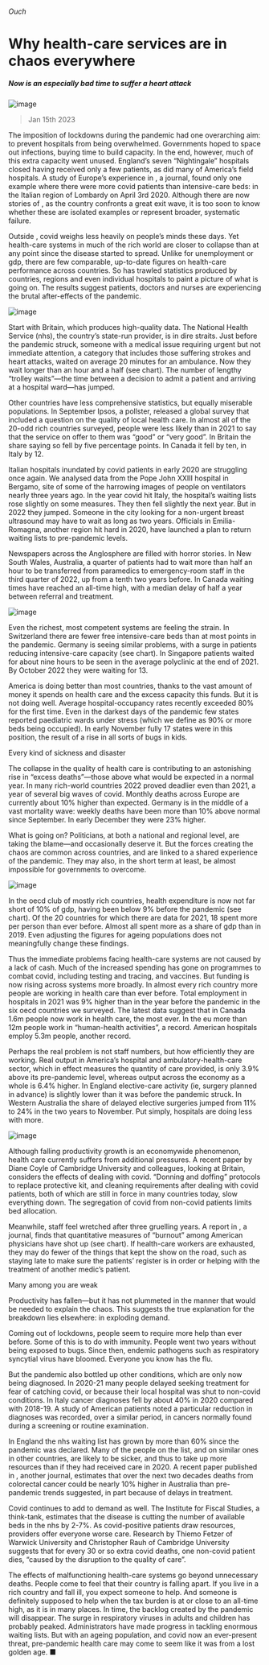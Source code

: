 ###### Ouch
# Why health-care services are in chaos everywhere 
##### Now is an especially bad time to suffer a heart attack 
![image](images/20230121_FND001.jpg) 
> Jan 15th 2023 
The imposition of lockdowns during the  pandemic had one overarching aim: to prevent hospitals from being overwhelmed. Governments hoped to space out infections, buying time to build capacity. In the end, however, much of this extra capacity went unused. England’s seven “Nightingale” hospitals closed having received only a few patients, as did many of America’s field hospitals. A study of Europe’s experience in , a journal, found only one example where there were more covid patients than intensive-care beds: in the Italian region of Lombardy on April 3rd 2020. Although there are now stories of , as the country confronts a great exit wave, it is too soon to know whether these are isolated examples or represent broader, systematic failure.
Outside , covid weighs less heavily on people’s minds these days. Yet health-care systems in much of the rich world are closer to collapse than at any point since the disease started to spread. Unlike for unemployment or gdp, there are few comparable, up-to-date figures on health-care performance across countries. So  has trawled statistics produced by countries, regions and even individual hospitals to paint a picture of what is going on. The results suggest patients, doctors and nurses are experiencing the brutal after-effects of the pandemic.
![image](images/20230121_EPC363.png) 

Start with Britain, which produces high-quality data. The National Health Service (nhs), the country’s state-run provider, is in dire straits. Just before the pandemic struck, someone with a medical issue requiring urgent but not immediate attention, a category that includes those suffering strokes and heart attacks, waited on average 20 minutes for an ambulance. Now they wait longer than an hour and a half (see chart). The number of lengthy “trolley waits”—the time between a decision to admit a patient and arriving at a hospital ward—has jumped. 
Other countries have less comprehensive statistics, but equally miserable populations. In September Ipsos, a pollster, released a global survey that included a question on the quality of local health care. In almost all of the 20-odd rich countries surveyed, people were less likely than in 2021 to say that the service on offer to them was “good” or “very good”. In Britain the share saying so fell by five percentage points. In Canada it fell by ten, in Italy by 12.
Italian hospitals inundated by covid patients in early 2020 are struggling once again. We analysed data from the Pope John XXIII hospital in Bergamo, site of some of the harrowing images of people on ventilators nearly three years ago. In the year covid hit Italy, the hospital’s waiting lists rose slightly on some measures. They then fell slightly the next year. But in 2022 they jumped. Someone in the city looking for a non-urgent breast ultrasound may have to wait as long as two years. Officials in Emilia-Romagna, another region hit hard in 2020, have launched a plan to return waiting lists to pre-pandemic levels.
Newspapers across the Anglosphere are filled with horror stories. In New South Wales, Australia, a quarter of patients had to wait more than half an hour to be transferred from paramedics to emergency-room staff in the third quarter of 2022, up from a tenth two years before. In Canada waiting times have reached an all-time high, with a median delay of half a year between referral and treatment. 
![image](images/20230121_EPC358.png) 

Even the richest, most competent systems are feeling the strain. In Switzerland there are fewer free intensive-care beds than at most points in the pandemic. Germany is seeing similar problems, with a surge in patients reducing intensive-care capacity (see chart). In Singapore patients waited for about nine hours to be seen in the average polyclinic at the end of 2021. By October 2022 they were waiting for 13.
America is doing better than most countries, thanks to the vast amount of money it spends on health care and the excess capacity this funds. But it is not doing well. Average hospital-occupancy rates recently exceeded 80% for the first time. Even in the darkest days of the pandemic few states reported paediatric wards under stress (which we define as 90% or more beds being occupied). In early November fully 17 states were in this position, the result of a rise in all sorts of bugs in kids. 
Every kind of sickness and disaster
The collapse in the quality of health care is contributing to an astonishing rise in “excess deaths”—those above what would be expected in a normal year. In many rich-world countries 2022 proved deadlier even than 2021, a year of several big waves of covid. Monthly deaths across Europe are currently about 10% higher than expected. Germany is in the middle of a vast mortality wave: weekly deaths have been more than 10% above normal since September. In early December they were 23% higher. 
What is going on? Politicians, at both a national and regional level, are taking the blame—and occasionally deserve it. But the forces creating the chaos are common across countries, and are linked to a shared experience of the pandemic. They may also, in the short term at least, be almost impossible for governments to overcome. 
![image](images/20230121_EPC375.png) 

In the oecd club of mostly rich countries, health expenditure is now not far short of 10% of gdp, having been below 9% before the pandemic (see chart). Of the 20 countries for which there are data for 2021, 18 spent more per person than ever before. Almost all spent more as a share of gdp than in 2019. Even adjusting the figures for ageing populations does not meaningfully change these findings. 
Thus the immediate problems facing health-care systems are not caused by a lack of cash. Much of the increased spending has gone on programmes to combat covid, including testing and tracing, and vaccines. But funding is now rising across systems more broadly. In almost every rich country more people are working in health care than ever before. Total employment in hospitals in 2021 was 9% higher than in the year before the pandemic in the six oecd countries we surveyed. The latest data suggest that in Canada 1.6m people now work in health care, the most ever. In the eu more than 12m people work in “human-health activities”, a record. American hospitals employ 5.3m people, another record. 
Perhaps the real problem is not staff numbers, but how efficiently they are working. Real output in America’s hospital and ambulatory-health-care sector, which in effect measures the quantity of care provided, is only 3.9% above its pre-pandemic level, whereas output across the economy as a whole is 6.4% higher. In England elective-care activity (ie, surgery planned in advance) is slightly lower than it was before the pandemic struck. In Western Australia the share of delayed elective surgeries jumped from 11% to 24% in the two years to November. Put simply, hospitals are doing less with more. 
![image](images/20230121_EPC359.png) 

Although falling productivity growth is an economywide phenomenon, health care currently suffers from additional pressures. A recent paper by Diane Coyle of Cambridge University and colleagues, looking at Britain, considers the effects of dealing with covid. “Donning and doffing” protocols to replace protective kit, and cleaning requirements after dealing with covid patients, both of which are still in force in many countries today, slow everything down. The segregation of covid from non-covid patients limits bed allocation. 
Meanwhile, staff feel wretched after three gruelling years. A report in , a journal, finds that quantitative measures of “burnout” among American physicians have shot up (see chart). If health-care workers are exhausted, they may do fewer of the things that kept the show on the road, such as staying late to make sure the patients’ register is in order or helping with the treatment of another medic’s patient. 
Many among you are weak
Productivity has fallen—but it has not plummeted in the manner that would be needed to explain the chaos. This suggests the true explanation for the breakdown lies elsewhere: in exploding demand. 
Coming out of lockdowns, people seem to require more help than ever before. Some of this is to do with immunity. People went two years without being exposed to bugs. Since then, endemic pathogens such as respiratory syncytial virus have bloomed. Everyone you know has the flu. 
But the pandemic also bottled up other conditions, which are only now being diagnosed. In 2020-21 many people delayed seeking treatment for fear of catching covid, or because their local hospital was shut to non-covid conditions. In Italy cancer diagnoses fell by about 40% in 2020 compared with 2018-19. A study of American patients noted a particular reduction in diagnoses was recorded, over a similar period, in cancers normally found during a screening or routine examination. 
In England the nhs waiting list has grown by more than 60% since the pandemic was declared. Many of the people on the list, and on similar ones in other countries, are likely to be sicker, and thus to take up more resources than if they had received care in 2020. A recent paper published in , another journal, estimates that over the next two decades deaths from colorectal cancer could be nearly 10% higher in Australia than pre-pandemic trends suggested, in part because of delays in treatment.
Covid continues to add to demand as well. The Institute for Fiscal Studies, a think-tank, estimates that the disease is cutting the number of available beds in the nhs by 2-7%. As covid-positive patients draw resources, providers offer everyone worse care. Research by Thiemo Fetzer of Warwick University and Christopher Rauh of Cambridge University suggests that for every 30 or so extra covid deaths, one non-covid patient dies, “caused by the disruption to the quality of care”. 
The effects of malfunctioning health-care systems go beyond unnecessary deaths. People come to feel that their country is falling apart. If you live in a rich country and fall ill, you expect someone to help. And someone is definitely supposed to help when the tax burden is at or close to an all-time high, as it is in many places. In time, the backlog created by the pandemic will disappear. The surge in respiratory viruses in adults and children has probably peaked. Administrators have made progress in tackling enormous waiting lists. But with an ageing population, and covid now an ever-present threat, pre-pandemic health care may come to seem like it was from a lost golden age. ■

